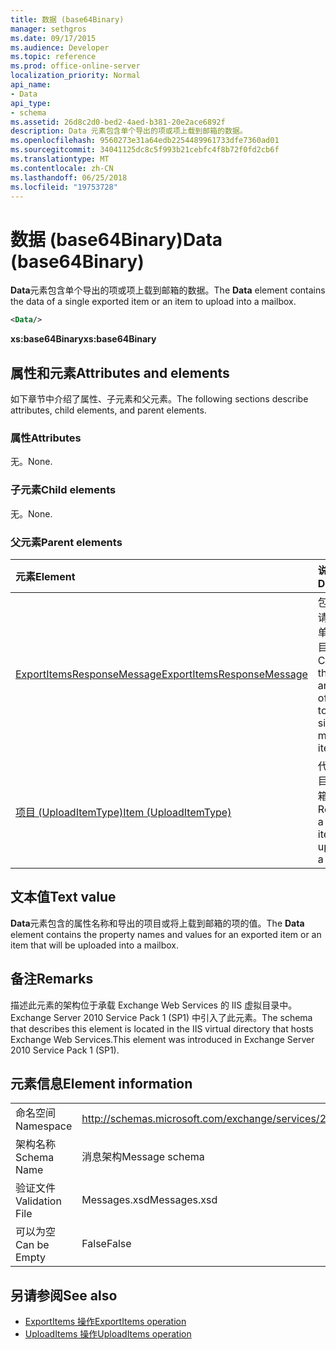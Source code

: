 ```yaml
---
title: 数据 (base64Binary)
manager: sethgros
ms.date: 09/17/2015
ms.audience: Developer
ms.topic: reference
ms.prod: office-online-server
localization_priority: Normal
api_name:
- Data
api_type:
- schema
ms.assetid: 26d8c2d0-bed2-4aed-b381-20e2ace6892f
description: Data 元素包含单个导出的项或项上载到邮箱的数据。
ms.openlocfilehash: 9560273e31a64edb2254489961733dfe7360ad01
ms.sourcegitcommit: 34041125dc8c5f993b21cebfc4f8b72f0fd2cb6f
ms.translationtype: MT
ms.contentlocale: zh-CN
ms.lasthandoff: 06/25/2018
ms.locfileid: "19753728"
---
```

# <a name="data-base64binary"></a><span data-ttu-id="9500e-103">数据 (base64Binary)</span><span class="sxs-lookup"><span data-stu-id="9500e-103">Data (base64Binary)</span></span>

<span data-ttu-id="9500e-104">**Data**元素包含单个导出的项或项上载到邮箱的数据。</span><span class="sxs-lookup"><span data-stu-id="9500e-104">The **Data** element contains the data of a single exported item or an item to upload into a mailbox.</span></span> 
  
```XML
<Data/>
```

<span data-ttu-id="9500e-105">**xs:base64Binary**</span><span class="sxs-lookup"><span data-stu-id="9500e-105">**xs:base64Binary**</span></span>

## <a name="attributes-and-elements"></a><span data-ttu-id="9500e-106">属性和元素</span><span class="sxs-lookup"><span data-stu-id="9500e-106">Attributes and elements</span></span>

<span data-ttu-id="9500e-107">如下章节中介绍了属性、子元素和父元素。</span><span class="sxs-lookup"><span data-stu-id="9500e-107">The following sections describe attributes, child elements, and parent elements.</span></span>
  
### <a name="attributes"></a><span data-ttu-id="9500e-108">属性</span><span class="sxs-lookup"><span data-stu-id="9500e-108">Attributes</span></span>

<span data-ttu-id="9500e-109">无。</span><span class="sxs-lookup"><span data-stu-id="9500e-109">None.</span></span>
  
### <a name="child-elements"></a><span data-ttu-id="9500e-110">子元素</span><span class="sxs-lookup"><span data-stu-id="9500e-110">Child elements</span></span>

<span data-ttu-id="9500e-111">无。</span><span class="sxs-lookup"><span data-stu-id="9500e-111">None.</span></span>
  
### <a name="parent-elements"></a><span data-ttu-id="9500e-112">父元素</span><span class="sxs-lookup"><span data-stu-id="9500e-112">Parent elements</span></span>

|<span data-ttu-id="9500e-113">**元素**</span><span class="sxs-lookup"><span data-stu-id="9500e-113">**Element**</span></span>|<span data-ttu-id="9500e-114">**说明**</span><span class="sxs-lookup"><span data-stu-id="9500e-114">**Description**</span></span>|
|:-----|:-----|
|[<span data-ttu-id="9500e-115">ExportItemsResponseMessage</span><span class="sxs-lookup"><span data-stu-id="9500e-115">ExportItemsResponseMessage</span></span>](exportitemsresponsemessage.md) <br/> |<span data-ttu-id="9500e-116">包含状态和请求导出的单个邮箱项目的结果。</span><span class="sxs-lookup"><span data-stu-id="9500e-116">Contains the status and results of a request to export a single mailbox item.</span></span>  <br/> |
|[<span data-ttu-id="9500e-117">项目 (UploadItemType)</span><span class="sxs-lookup"><span data-stu-id="9500e-117">Item (UploadItemType)</span></span>](item-uploaditemtype.md) <br/> |<span data-ttu-id="9500e-118">代表单个项目上载到邮箱。</span><span class="sxs-lookup"><span data-stu-id="9500e-118">Represents a single item to upload into a mailbox.</span></span>  <br/> |
   
## <a name="text-value"></a><span data-ttu-id="9500e-119">文本值</span><span class="sxs-lookup"><span data-stu-id="9500e-119">Text value</span></span>

<span data-ttu-id="9500e-120">**Data**元素包含的属性名称和导出的项目或将上载到邮箱的项的值。</span><span class="sxs-lookup"><span data-stu-id="9500e-120">The **Data** element contains the property names and values for an exported item or an item that will be uploaded into a mailbox.</span></span> 
  
## <a name="remarks"></a><span data-ttu-id="9500e-121">备注</span><span class="sxs-lookup"><span data-stu-id="9500e-121">Remarks</span></span>

<span data-ttu-id="9500e-122">描述此元素的架构位于承载 Exchange Web Services 的 IIS 虚拟目录中。Exchange Server 2010 Service Pack 1 (SP1) 中引入了此元素。</span><span class="sxs-lookup"><span data-stu-id="9500e-122">The schema that describes this element is located in the IIS virtual directory that hosts Exchange Web Services.This element was introduced in Exchange Server 2010 Service Pack 1 (SP1).</span></span>
  
## <a name="element-information"></a><span data-ttu-id="9500e-123">元素信息</span><span class="sxs-lookup"><span data-stu-id="9500e-123">Element information</span></span>

|||
|:-----|:-----|
|<span data-ttu-id="9500e-124">命名空间</span><span class="sxs-lookup"><span data-stu-id="9500e-124">Namespace</span></span>  <br/> |http://schemas.microsoft.com/exchange/services/2006/messages  <br/> |
|<span data-ttu-id="9500e-125">架构名称</span><span class="sxs-lookup"><span data-stu-id="9500e-125">Schema Name</span></span>  <br/> |<span data-ttu-id="9500e-126">消息架构</span><span class="sxs-lookup"><span data-stu-id="9500e-126">Message schema</span></span>  <br/> |
|<span data-ttu-id="9500e-127">验证文件</span><span class="sxs-lookup"><span data-stu-id="9500e-127">Validation File</span></span>  <br/> |<span data-ttu-id="9500e-128">Messages.xsd</span><span class="sxs-lookup"><span data-stu-id="9500e-128">Messages.xsd</span></span>  <br/> |
|<span data-ttu-id="9500e-129">可以为空</span><span class="sxs-lookup"><span data-stu-id="9500e-129">Can be Empty</span></span>  <br/> |<span data-ttu-id="9500e-130">False</span><span class="sxs-lookup"><span data-stu-id="9500e-130">False</span></span>  <br/> |
   
## <a name="see-also"></a><span data-ttu-id="9500e-131">另请参阅</span><span class="sxs-lookup"><span data-stu-id="9500e-131">See also</span></span>

- [<span data-ttu-id="9500e-132">ExportItems 操作</span><span class="sxs-lookup"><span data-stu-id="9500e-132">ExportItems operation</span></span>](exportitems-operation.md)
- [<span data-ttu-id="9500e-133">UploadItems 操作</span><span class="sxs-lookup"><span data-stu-id="9500e-133">UploadItems operation</span></span>](uploaditems-operation.md)


